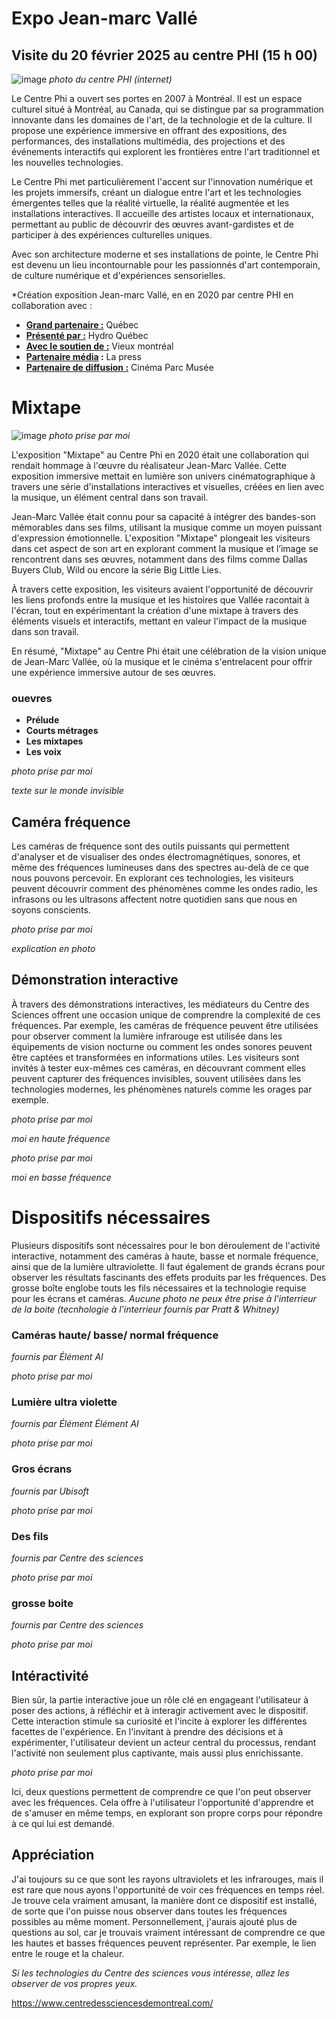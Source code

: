# Expo Jean-marc Vallé  
## Visite du 20 février 2025 au centre PHI (15 h 00)
![image](media/centre_phi_batiment.jpg)
*photo du centre PHI (internet)*

Le Centre Phi a ouvert ses portes en 2007 à Montréal. Il est un espace culturel situé à Montréal, au Canada, qui se distingue par sa programmation innovante dans les domaines de l'art, de la technologie et de la culture. Il propose une expérience immersive en offrant des expositions, des performances, des installations multimédia, des projections et des événements interactifs qui explorent les frontières entre l'art traditionnel et les nouvelles technologies.

Le Centre Phi met particulièrement l'accent sur l'innovation numérique et les projets immersifs, créant un dialogue entre l'art et les technologies émergentes telles que la réalité virtuelle, la réalité augmentée et les installations interactives. Il accueille des artistes locaux et internationaux, permettant au public de découvrir des œuvres avant-gardistes et de participer à des expériences culturelles uniques.

Avec son architecture moderne et ses installations de pointe, le Centre Phi est devenu un lieu incontournable pour les passionnés d'art contemporain, de culture numérique et d'expériences sensorielles.


 *Création exposition Jean-marc Vallé, en  en 2020 par centre PHI en collaboration avec :
 - <ins>**Grand partenaire :</ins>** Québec
 - <ins>**Présenté par :</ins>** Hydro Québec
 - <ins>**Avec le soutien de :</ins>** Vieux montréal
 - <ins>**Partenaire média</ins> :** La press
 - <ins>**Partenaire de diffusion :</ins>** Cinéma Parc Musée
 

# **Mixtape**
![image](media/centre_phi_batiment.jpg)
*photo prise par moi*
 

L'exposition "Mixtape" au Centre Phi en 2020 était une collaboration qui rendait hommage à l'œuvre du réalisateur Jean-Marc Vallée. Cette exposition immersive mettait en lumière son univers cinématographique à travers une série d'installations interactives et visuelles, créées en lien avec la musique, un élément central dans son travail.

Jean-Marc Vallée était connu pour sa capacité à intégrer des bandes-son mémorables dans ses films, utilisant la musique comme un moyen puissant d'expression émotionnelle. L'exposition "Mixtape" plongeait les visiteurs dans cet aspect de son art en explorant comment la musique et l’image se rencontrent dans ses œuvres, notamment dans des films comme Dallas Buyers Club, Wild ou encore la série Big Little Lies.

À travers cette exposition, les visiteurs avaient l'opportunité de découvrir les liens profonds entre la musique et les histoires que Vallée racontait à l'écran, tout en expérimentant la création d'une mixtape à travers des éléments visuels et interactifs, mettant en valeur l'impact de la musique dans son travail.

En résumé, "Mixtape" au Centre Phi était une célébration de la vision unique de Jean-Marc Vallée, où la musique et le cinéma s'entrelacent pour offrir une expérience immersive autour de ses œuvres.

### ouevres
- **Prélude**
- **Courts métrages**
- **Les mixtapes**
- **Les voix**


*photo prise par moi*
 
 *texte sur le monde invisible*

 
 ## **Caméra fréquence**
 Les caméras de fréquence sont des outils puissants qui permettent d'analyser et de visualiser des ondes électromagnétiques, sonores, et même des fréquences lumineuses dans des spectres au-delà de ce que nous pouvons percevoir. En explorant ces technologies, les visiteurs peuvent découvrir comment des phénomènes comme les ondes radio, les infrasons ou les ultrasons affectent notre quotidien sans que nous en soyons conscients.

 *photo prise par moi*

*explication en photo*

## **Démonstration interactive**
À travers des démonstrations interactives, les médiateurs du Centre des Sciences offrent une occasion unique de comprendre la complexité de ces fréquences. Par exemple, les caméras de fréquence peuvent être utilisées pour observer comment la lumière infrarouge est utilisée dans les équipements de vision nocturne ou comment les ondes sonores peuvent être captées et transformées en informations utiles.
Les visiteurs sont invités à tester eux-mêmes ces caméras, en découvrant comment elles peuvent capturer des fréquences invisibles, souvent utilisées dans les technologies modernes, les phénomènes naturels comme les orages par exemple.

 *photo prise par moi*

*moi en haute fréquence*


 *photo prise par moi*



*moi en basse fréquence*

# **Dispositifs nécessaires**

Plusieurs dispositifs sont nécessaires pour le bon déroulement de l'activité interactive, notamment des caméras à haute, basse et normale fréquence, ainsi que de la lumière ultraviolette. Il faut également de grands écrans pour observer les résultats fascinants des effets produits par les fréquences. Des grosse boîte englobe touts les fils nécessaires et la technologie requise pour les écrans et caméras. *Aucune photo ne peux être prise à l'interrieur de la boite (tecnhologie à l'interrieur fournis par  Pratt & Whitney)*



### Caméras haute/ basse/ normal fréquence
*fournis par Élément AI*

 *photo prise par moi*

### Lumière ultra violette
*fournis par Élément Élément AI*

 *photo prise par moi*

### Gros écrans
*fournis par Ubisoft*





 *photo prise par moi*

### Des fils
*fournis par Centre des sciences*

 *photo prise par moi*

### grosse boite
*fournis par Centre des sciences*

 *photo prise par moi*


## Intéractivité

Bien sûr, la partie interactive joue un rôle clé en engageant l'utilisateur à poser des actions, à réfléchir et à interagir activement avec le dispositif. Cette interaction stimule sa curiosité et l'incite à explorer les différentes facettes de l'expérience. En l'invitant à prendre des décisions et à expérimenter, l'utilisateur devient un acteur central du processus, rendant l'activité non seulement plus captivante, mais aussi plus enrichissante.



 *photo prise par moi*

 
Ici, deux questions permettent de comprendre ce que l'on peut observer avec les fréquences. Cela offre à l'utilisateur l'opportunité d'apprendre et de s'amuser en même temps, en explorant son propre corps pour répondre à ce qui lui est demandé.


## Appréciation

J'ai toujours su ce que sont les rayons ultraviolets et les infrarouges, mais il est rare que nous ayons l'opportunité de voir ces fréquences en temps réel. Je trouve cela vraiment amusant, la manière dont ce dispositif est installé, de sorte que l'on puisse nous observer dans toutes les fréquences possibles au même moment. Personnellement, j'aurais ajouté plus de questions au sol, car je trouvais vraiment intéressant de comprendre ce que les hautes et basses fréquences peuvent représenter. Par exemple, le lien entre le rouge et la chaleur.


*Si les technologies du Centre des sciences vous intéresse, allez les observer de vos propres yeux.*

https://www.centredessciencesdemontreal.com/





